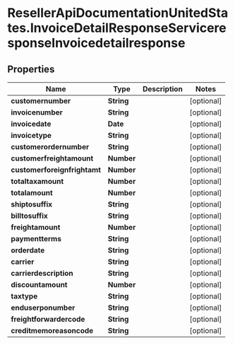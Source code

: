 # ResellerApiDocumentationUnitedStates.InvoiceDetailResponseServiceresponseInvoicedetailresponse

## Properties

Name | Type | Description | Notes
------------ | ------------- | ------------- | -------------
**customernumber** | **String** |  | [optional] 
**invoicenumber** | **String** |  | [optional] 
**invoicedate** | **Date** |  | [optional] 
**invoicetype** | **String** |  | [optional] 
**customerordernumber** | **String** |  | [optional] 
**customerfreightamount** | **Number** |  | [optional] 
**customerforeignfrightamt** | **Number** |  | [optional] 
**totaltaxamount** | **Number** |  | [optional] 
**totalamount** | **Number** |  | [optional] 
**shiptosuffix** | **String** |  | [optional] 
**billtosuffix** | **String** |  | [optional] 
**freightamount** | **Number** |  | [optional] 
**paymentterms** | **String** |  | [optional] 
**orderdate** | **String** |  | [optional] 
**carrier** | **String** |  | [optional] 
**carrierdescription** | **String** |  | [optional] 
**discountamount** | **Number** |  | [optional] 
**taxtype** | **String** |  | [optional] 
**enduserponumber** | **String** |  | [optional] 
**freightforwardercode** | **String** |  | [optional] 
**creditmemoreasoncode** | **String** |  | [optional] 


